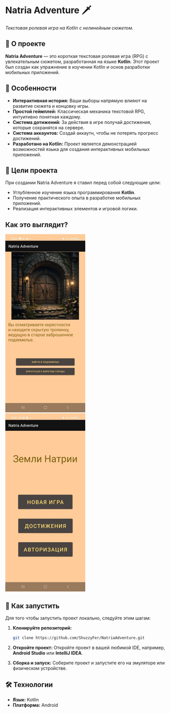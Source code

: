 # Natria Adventure 🗡️

*Текстовая ролевая игра на Kotlin с нелинейным сюжетом.*

## 📜 О проекте

**Natria Adventure** — это короткая текстовая ролевая игра (RPG) с увлекательным сюжетом, разработанная на языке **Kotlin**. Этот проект был создан как упражнение в изучении Kotlin и основ разработки мобильных приложений.

## 🌟 Особенности

*   **Интерактивная история:** Ваши выборы напрямую влияют на развитие сюжета и концовку игры.
*   **Простой геймплей:** Классическая механика текстовой RPG, интуитивно понятная каждому.
*   **Система дотижений:** За действия в игре получай достижения, которые сохранятся на сервере.
*   **Система аккаунтов:** Создай аккаутн, чтобы не потерять прогресс достижений.
*   **Разработано на Kotlin:** Проект является демонстрацией возможностей языка для создания интерактивных мобильных приложений.

## 🎯 Цели проекта

При создании Natria Adventure я ставил перед собой следующие цели:

*   Углубленное изучение языка программирования **Kotlin**.
*   Получение практического опыта в разработке мобильных приложений.
*   Реализация интерактивных элементов и игровой логики.

## Как это выглядит?
<a href="5434068146060391974.jpg">
  <img src="5434068146060391974.jpg" alt="Главное окно редактора" width="50%"/>
</a>
<a href="5436347382125163203.jpg">
  <img src="5436347382125163203.jpg" alt="Главное окно редактора" width="50%"/>
</a>
  
## 🚀 Как запустить

Для того чтобы запустить проект локально, следуйте этим шагам:

1.  **Клонируйте репозиторий:**
    ```bash
    git clone https://github.com/ShuzzyFer/NatriaAdventure.git
    ```

2.  **Откройте проект:**
    Откройте проект в вашей любимой IDE, например, **Android Studio** или **IntelliJ IDEA**.

3.  **Сборка и запуск:**
    Соберите проект и запустите его на эмуляторе или физическом устройстве.

## 🛠️ Технологии

*   **Язык:** Kotlin
*   **Платформа:** Android

